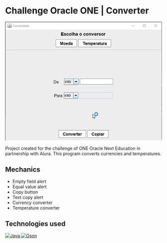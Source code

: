 # Challenge Oracle ONE | Converter

!['Conversion program'](./public/conversion-program.gif 'Conversion program')

Project created for the challenge of ONE Oracle Next Education in partnership with Alura. This program converts currencies and temperatures.

## Mechanics

- Empty field alert
- Equal value alert
- Copy button
- Text copy alert
- Currency converter
- Temperature converter

## Technologies used
<a target="_blank" href="https://www.java.com/pt-BR/">
<img alt="Java" title="Java" src="https://img.shields.io/badge/java-%23ED8B00.svg?style=for-the-badge&logo=openjdk&logoColor=white">
</a>
<a target="_blank" href="https://github.com/google/gson">
<img alt="Gson" title="Gson" src="https://img.shields.io/badge/Gson-35495E?style=for-the-badge&logoColor=4FC08D">
</a>